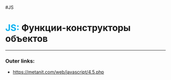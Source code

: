 #JS
# <font color="#00b0f0">JS:</font> Функции-конструкторы объектов
---
### Outer links:
- https://metanit.com/web/javascript/4.5.php